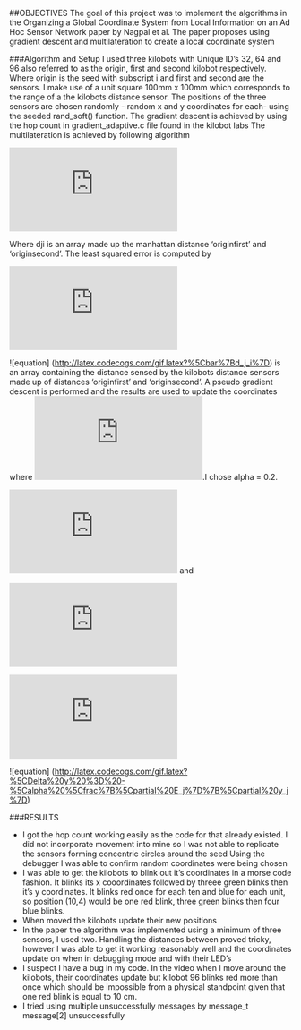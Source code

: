 ##OBJECTIVES
The goal of this project was to implement the algorithms in the Organizing a Global Coordinate System from Local Information on an Ad Hoc Sensor Network paper by Nagpal et al. The paper proposes using gradient descent and multilateration to create a local coordinate system

###Algorithm and Setup
I used three kilobots with Unique ID’s 32, 64 and 96 also referred to as the origin, first and second kilobot respectively. Where origin is the seed with subscript i and first and second are the sensors.
I make use of a unit square 100mm x 100mm which  corresponds to the range of a the kilobots distance sensor. The positions of the three sensors are chosen randomly - random x and y coordinates for each- using the seeded rand_soft() function.
The gradient descent is achieved by using the  hop count in gradient_adaptive.c file found in the kilobot labs
The multilateration is achieved by following algorithm

![equation](http://latex.codecogs.com/gif.latex?d_j_i%20%3D%20%5Csqrt%7B%28x_%7Bi%7D%20-%20x_%7Bj%7D%29%5E2%20&plus;%20%7B%28y_%7Bi%7D%20-%20y_%7Bj%7D%29%5E2%7D%7D)

Where dji is an array made up the manhattan distance ‘originfirst’ and ‘originsecond’. The least squared error is computed by

![equation](http://latex.codecogs.com/gif.latex?E_j%20%3D%20%5Csum_%7Bi%3D1%7D%5E%7Bn%7D%20%28d_j_i-%5Cbar%7Bd_j_i%7D%29)

![equation] (http://latex.codecogs.com/gif.latex?%5Cbar%7Bd_j_i%7D)
is an array containing the distance sensed by the kilobots distance sensors made up of distances ‘originfirst’ and ‘originsecond’. A pseudo gradient descent is performed  and the results are used to update the  coordinates where ![equation](http://latex.codecogs.com/gif.latex?0%3C%20%5Calpha%20%5Cll%201).I chose alpha = 0.2.

![equation](http://latex.codecogs.com/gif.latex?%5Cfrac%7B%5Cpartial%20E_j%7D%7B%5Cpartial%20x_j%7D%20%3D%20%5Csum_%7Bi%3D1%7D%5E%7Bn%7D%28x_i%20-%20x_j%29%281%20-%20%5Cfrac%7B%5Cmathrm%7Bd_j_i%7D%20%7D%7B%5Cmathrm%7Bd%7D%5Cbar%7B_j_i%7D%7D%29)
and 

![equation](http://latex.codecogs.com/gif.latex?%5Cfrac%7B%5Cpartial%20E_j%7D%7B%5Cpartial%20y_j%7D%20%3D%20%5Csum_%7Bi%3D1%7D%5E%7Bn%7D%28y_i%20-%20y_j%29%281%20-%20%5Cfrac%7B%5Cmathrm%7Bd_j_i%7D%20%7D%7B%5Cmathrm%7Bd%7D%5Cbar%7B_j_i%7D%7D%29)

![equation](http://latex.codecogs.com/gif.latex?%5CDelta%20x%20%3D%20-%5Calpha%20%5Cfrac%7B%5Cpartial%20E_j%7D%7B%5Cpartial%20x_j%7D)

![equation] (http://latex.codecogs.com/gif.latex?%5CDelta%20y%20%3D%20-%5Calpha%20%5Cfrac%7B%5Cpartial%20E_j%7D%7B%5Cpartial%20y_j%7D)

###RESULTS
+ I got the hop count working easily as the code for that already existed. I did not incorporate movement into mine so I was not able to replicate the sensors forming concentric circles around the seed
Using the debugger I was able to confirm random coordinates were being chosen
+ I was able to get the kilobots to blink out it’s coordinates in a morse code fashion. It blinks its x cooordinates followed by threee green blinks then it’s y coordinates. It blinks red once for each ten and blue for each unit, so position (10,4) would be one red blink, three green blinks then four blue blinks.
+ When moved the kilobots update their new positions
+ In the paper the algorithm was implemented using a minimum of three sensors, I used two. 
Handling the distances between proved tricky, however I was able to get it working reasonably well and the coordinates update on when in debugging mode and with their LED’s
+ I suspect I have a bug in my code. In the video when I move around the kilobots, their coordinates update but kilobot 96 blinks red more than once which should be impossible from a physical standpoint given that one red blink is equal to 10 cm.
+ I tried using multiple unsuccessfully messages by message_t message[2] unsuccessfully
